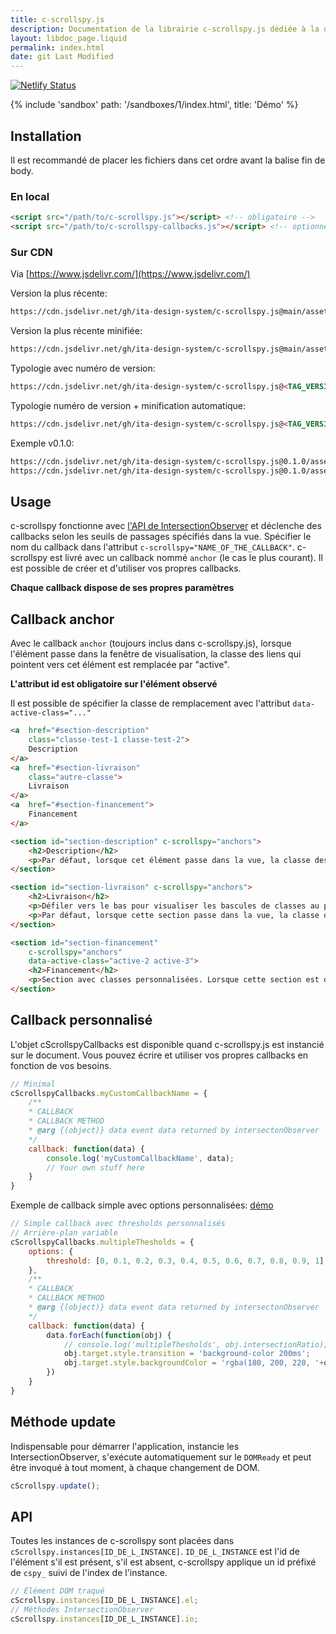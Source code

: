 ```yaml
---
title: c-scrollspy.js
description: Documentation de la librairie c-scrollspy.js dédiée à la détection de la position d’un élément DOM dans la fenêtre de visualisation
layout: libdoc_page.liquid
permalink: index.html
date: git Last Modified
---
```

[![Netlify Status](https://api.netlify.com/api/v1/badges/4646b91d-dbc1-47ce-b82a-a0acba13cb05/deploy-status)](https://app.netlify.com/projects/c-scrollspyjs/deploys)

{% include 'sandbox' path: '/sandboxes/1/index.html', title: 'Démo' %}

## Installation

Il est recommandé de placer les fichiers dans cet ordre avant la balise fin de body.

### En local

```html foo
<script src="/path/to/c-scrollspy.js"></script> <!-- obligatoire -->
<script src="/path/to/c-scrollspy-callbacks.js"></script> <!-- optionnel -->
```

### Sur CDN

Via [https://www.jsdelivr.com/](https://www.jsdelivr.com/)

Version la plus récente:

```html
https://cdn.jsdelivr.net/gh/ita-design-system/c-scrollspy.js@main/assets/c-scrollspy.js
```

Version la plus récente minifiée:

```html
https://cdn.jsdelivr.net/gh/ita-design-system/c-scrollspy.js@main/assets/c-scrollspy.min.js
```

Typologie avec numéro de version:

```html
https://cdn.jsdelivr.net/gh/ita-design-system/c-scrollspy.js@<TAG_VERSION>/assets/c-scrollspy.js
```

Typologie numéro de version + minification automatique:

```html
https://cdn.jsdelivr.net/gh/ita-design-system/c-scrollspy.js@<TAG_VERSION>/assets/c-scrollspy.min.js
```

Exemple v0.1.0:

```html
https://cdn.jsdelivr.net/gh/ita-design-system/c-scrollspy.js@0.1.0/assets/c-scrollspy.js
https://cdn.jsdelivr.net/gh/ita-design-system/c-scrollspy.js@0.1.0/assets/c-scrollspy.min.js
```

## Usage

c-scrollspy fonctionne avec [l'API de IntersectionObserver](https://developer.mozilla.org/fr/docs/Web/API/IntersectionObserver) et déclenche des callbacks selon les seuils de passages spécifiés dans la vue. Spécifier le nom du callback dans l'attribut `c-scrollspy="NAME_OF_THE_CALLBACK"`. c-scrollspy est livré avec un callback nommé `anchor` (le cas le plus courant). Il est possible de créer et d'utiliser vos propres callbacks.

**Chaque callback dispose de ses propres paramètres**

## Callback anchor

Avec le callback `anchor` (toujours inclus dans c-scrollspy.js), lorsque l'élément passe dans la fenêtre de visualisation, la classe des liens qui pointent vers cet élément est remplacée par "active". 

**L'attribut id est obligatoire sur l'élément observé**

Il est possible de spécifier la classe de remplacement avec l'attribut `data-active-class="..."`

```html
<a  href="#section-description"
    class="classe-test-1 classe-test-2">
    Description
</a>
<a  href="#section-livraison"
    class="autre-classe">
    Livraison
</a>
<a  href="#section-financement">
    Financement
</a>

<section id="section-description" c-scrollspy="anchors">
    <h2>Description</h2>
    <p>Par défaut, lorsque cet élément passe dans la vue, la classe des liens qui pointent vers celle-ci sont remplacées par "active".</p>
</section>

<section id="section-livraison" c-scrollspy="anchors">
    <h2>Livraison</h2>
    <p>Défiler vers le bas pour visualiser les bascules de classes au passage des sections dans la vue.</p>
    <p>Par défaut, lorsque cette section passe dans la vue, la classe des liens qui pointent vers celle-ci sont remplacées par "active".</p>
</section>

<section id="section-financement"
    c-scrollspy="anchors" 
    data-active-class="active-2 active-3">
    <h2>Financement</h2>
    <p>Section avec classes personnalisées. Lorsque cette section est dans la vue, la classe des liens qui pointent vers celle-ci sont remplacées par la valeur de l'attribut data-active-class. Ici "active-2 active-3"</p>
</section>
```

## Callback personnalisé

L'objet cScrollspyCallbacks est disponible quand c-scrollspy.js est instancié sur le document. Vous pouvez écrire et utiliser vos propres callbacks en fonction de vos besoins.

```javascript
// Minimal
cScrollspyCallbacks.myCustomCallbackName = {
    /**
    * CALLBACK
    * CALLBACK METHOD
    * @arg {(object)} data event data returned by intersectonObserver
    */
    callback: function(data) {
        console.log('myCustomCallbackName', data);
        // Your own stuff here
    }
}
```

Exemple de callback simple avec options personnalisées: [démo](/content/custom-callback.md)

```javascript
// Simple callback avec thresholds personnalisés
// Arrière-plan variable
cScrollspyCallbacks.multipleThesholds = {
    options: {
        threshold: [0, 0.1, 0.2, 0.3, 0.4, 0.5, 0.6, 0.7, 0.8, 0.9, 1]
    },
    /**
    * CALLBACK
    * CALLBACK METHOD
    * @arg {(object)} data event data returned by intersectonObserver
    */
    callback: function(data) {
        data.forEach(function(obj) {
            // console.log('multipleThesholds', obj.intersectionRatio);
            obj.target.style.transition = 'background-color 200ms';
            obj.target.style.backgroundColor = 'rgba(180, 200, 220, '+obj.intersectionRatio+')';
        })
    }
}
```

## Méthode update

Indispensable pour démarrer l'application, instancie les IntersectionObserver, s'exécute automatiquement sur le `DOMReady` et peut être invoqué à tout moment, à chaque changement de DOM.

```javascript
cScrollspy.update();
```

## API

Toutes les instances de c-scrollspy sont placées dans `cScrollspy.instances[ID_DE_L_INSTANCE]`. `ID_DE_L_INSTANCE` est l'id de l'élément s'il est présent, s'il est absent, c-scrollspy applique un id préfixé de `cspy_` suivi de l'index de l'instance.

```javascript
// Élément DOM traqué
cScrollspy.instances[ID_DE_L_INSTANCE].el;
// Méthodes IntersectionObserver
cScrollspy.instances[ID_DE_L_INSTANCE].io;
```

